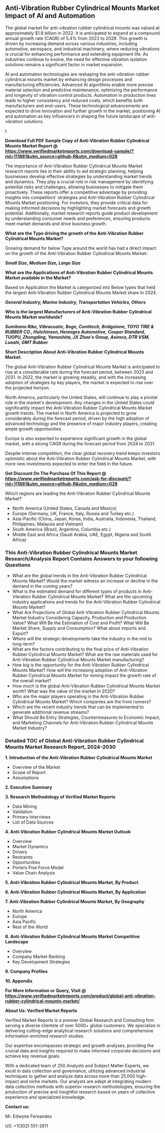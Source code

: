 <h2>Anti-Vibration Rubber Cylindrical Mounts Market Impact of AI and Automation</h2><p>The global market for anti-vibration rubber cylindrical mounts was valued at approximately $1.8 billion in 2022. It is anticipated to expand at a compound annual growth rate (CAGR) of 5.4% from 2023 to 2028. This growth is driven by increasing demand across various industries, including automotive, aerospace, and industrial machinery, where reducing vibrations is crucial for enhancing performance and extending equipment life. As industries continue to evolve, the need for effective vibration isolation solutions remains a significant factor in market expansion.</p><p>AI and automation technologies are reshaping the anti-vibration rubber cylindrical mounts market by enhancing design processes and manufacturing efficiencies. Advanced AI algorithms enable more precise material selection and predictive maintenance, optimizing the performance and longevity of vibration control products. Automation in production lines leads to higher consistency and reduced costs, which benefits both manufacturers and end-users. These technological advancements are expected to drive innovation and further growth in the market, positioning AI and automation as key influencers in shaping the future landscape of anti-vibration solutions.</p>t</p><p id="" class=""><strong>Download Full PDF Sample Copy of Anti-Vibration Rubber Cylindrical Mounts Market Report @ <a href="https://www.verifiedmarketreports.com/download-sample/?rid=111881&utm_source=github-R&utm_medium=028" target="_blank">https://www.verifiedmarketreports.com/download-sample/?rid=111881&utm_source=github-R&utm_medium=028</a></strong></p><p>The importance of&nbsp;Anti-Vibration Rubber Cylindrical Mounts Market research reports lies in their ability to aid strategic planning, helping businesses develop effective strategies by understanding market trends and dynamics. They play a crucial role in risk management by identifying potential risks and challenges, allowing businesses to mitigate them proactively. These reports offer a competitive advantage by providing insights into competitors' strategies and Anti-Vibration Rubber Cylindrical Mounts Market positioning. For investors, they provide critical data for making informed decisions by highlighting market forecasts and growth potential. Additionally, market research reports guide product development by understanding consumer needs and preferences, ensuring products meet market demands and drive business growth.</p><p><strong>What are the&nbsp;Type driving the growth of the Anti-Vibration Rubber Cylindrical Mounts Market?</strong></p><p id="" class="">Growing demand for below Type around the world has had a direct impact on the growth of the Anti-Vibration Rubber Cylindrical Mounts Market:</p><em><strong>Small Size, Medium Size, Large Size</strong></em></p><strong>What are the&nbsp;Applications&nbsp;of Anti-Vibration Rubber Cylindrical Mounts Market available in the Market?</strong></p><p id="" class="">Based on Application the Market is categorized into Below types that held the largest Anti-Vibration Rubber Cylindrical Mounts Market share In 2024.</p><em><strong>General Industry, Marine Industry, Transportation Vehicles, Others</strong></em></p><strong>Who is the largest Manufacturers of Anti-Vibration Rubber Cylindrical Mounts Market worldwide?</strong></p><p><em><strong>Sumitomo Riko, Vibracustic, Boge, Contitech, Bridgstone, TOYO TIRE & RUBBER CO., Hutchinson, Henniges Automotive, Cooper Standard, TUOPU, Zhongding, Yamashita, JX Zhao's Group, Asimco, DTR VSM, Luoshi, GMT Rubber</strong></em></p><p id="" class=""><strong>Short Description About Anti-Vibration Rubber Cylindrical Mounts Market:</strong></p><p>The global Anti-Vibration Rubber Cylindrical Mounts Market is anticipated to rise at a considerable rate during the forecast period, between 2023 and 2031. In 2022, the market is growing steadily, and with the increasing adoption of strategies by key players, the market is expected to rise over the projected horizon.</p><p>North America, particularly the United States, will continue to play a pivotal role in the market's development. Any changes in the United States could significantly impact the Anti-Vibration Rubber Cylindrical Mounts Market growth trends. The market in North America is projected to grow considerably during the forecast period, driven by the high adoption of advanced technology and the presence of major industry players, creating ample growth opportunities.</p><p>Europe is also expected to experience significant growth in the global market, with a strong CAGR during the forecast period from 2024 to 2031.</p><p>Despite intense competition, the clear global recovery trend keeps investors optimistic about the Anti-Vibration Rubber Cylindrical Mounts Market, with more new investments expected to enter the field in the future.</p><p id="" class=""><strong>Get Discount On The Purchase Of This Report @ <a href="https://www.verifiedmarketreports.com/ask-for-discount/?rid=111881&utm_source=github-R&utm_medium=028" target="_blank">https://www.verifiedmarketreports.com/ask-for-discount/?rid=111881&utm_source=github-R&utm_medium=028</a></strong></p>Which regions are leading the Anti-Vibration Rubber Cylindrical Mounts Market?</p><ul><li>North America (United States, Canada and Mexico)</li><li>Europe (Germany, UK, France, Italy, Russia and Turkey etc.)</li><li>Asia-Pacific (China, Japan, Korea, India, Australia, Indonesia, Thailand, Philippines, Malaysia and Vietnam)</li><li>South America (Brazil, Argentina, Columbia etc.)</li><li>Middle East and Africa (Saudi Arabia, UAE, Egypt, Nigeria and South Africa)</li></ul><h3 id="" class="">This Anti-Vibration Rubber Cylindrical Mounts Market Research/Analysis Report Contains Answers to your following Questions</h3><ul><li>What are the global trends in the Anti-Vibration Rubber Cylindrical Mounts Market? Would the market witness an increase or decline in the demand in the coming years?</li><li>What is the estimated demand for different types of products in Anti-Vibration Rubber Cylindrical Mounts Market? What are the upcoming industry applications and trends for the Anti-Vibration Rubber Cylindrical Mounts Market?</li><li>What Are Projections of Global Anti-Vibration Rubber Cylindrical Mounts Market Industry Considering Capacity, Production and Production Value? What Will Be the Estimation of Cost and Profit? What Will Be Market Share, Supply and Consumption? What about imports and Export?</li><li>Where will the strategic developments take the industry in the mid to long-term?</li><li>What are the factors contributing to the final price of Anti-Vibration Rubber Cylindrical Mounts Market? What are the raw materials used for Anti-Vibration Rubber Cylindrical Mounts Market manufacturing?</li><li>How big is the opportunity for the Anti-Vibration Rubber Cylindrical Mounts Market? How will the increasing adoption of Anti-Vibration Rubber Cylindrical Mounts Market for mining impact the growth rate of the overall market?</li><li>How much is the global Anti-Vibration Rubber Cylindrical Mounts Market worth? What was the value of the market In 2020?</li><li>Who are the major players operating in the Anti-Vibration Rubber Cylindrical Mounts Market? Which companies are the front runners?</li><li>Which are the recent industry trends that can be implemented to generate additional revenue streams?</li><li>What Should Be Entry Strategies, Countermeasures to Economic Impact, and Marketing Channels for Anti-Vibration Rubber Cylindrical Mounts Market Industry?</li></ul><h3 id="" class="">Detailed TOC of Global Anti-Vibration Rubber Cylindrical Mounts Market Research Report, 2024-2030</h3><p id="" class=""><strong>1. Introduction of the Anti-Vibration Rubber Cylindrical Mounts Market</strong></p><ul><li>Overview of the Market</li><li>Scope of Report</li><li>Assumptions</li></ul><p id="" class=""><strong>2. Executive Summary</strong></p><p id="" class=""><strong>3. Research Methodology of Verified Market Reports</strong></p><ul><li>Data Mining</li><li>Validation</li><li>Primary Interviews</li><li>List of Data Sources</li></ul><p id="" class=""><strong>4. Anti-Vibration Rubber Cylindrical Mounts Market Outlook</strong></p><ul><li>Overview</li><li>Market Dynamics</li><li>Drivers</li><li>Restraints</li><li>Opportunities</li><li>Porters Five Force Model</li><li>Value Chain Analysis</li></ul><p id="" class=""><strong>5. Anti-Vibration Rubber Cylindrical Mounts Market, By Product</strong></p><p id="" class=""><strong>6. Anti-Vibration Rubber Cylindrical Mounts Market, By Application</strong></p><p id="" class=""><strong>7. Anti-Vibration Rubber Cylindrical Mounts Market, By Geography</strong></p><ul><li>North America</li><li>Europe</li><li>Asia Pacific</li><li>Rest of the World</li></ul><p id="" class=""><strong>8. Anti-Vibration Rubber Cylindrical Mounts Market Competitive Landscape</strong></p><ul><li>Overview</li><li>Company Market Ranking</li><li>Key Development Strategies</li></ul><p id="" class=""><strong>9. Company Profiles</strong></p><p id="" class=""><strong>10. Appendix</strong></p><p id="" class=""><strong>For More Information or Query, Visit @ <a href="https://www.verifiedmarketreports.com/product/global-anti-vibration-rubber-cylindrical-mounts-market/" target="_blank">https://www.verifiedmarketreports.com/product/global-anti-vibration-rubber-cylindrical-mounts-market/</a></strong></p><p id="" class=""><strong>About Us: Verified Market Reports</strong></p><p id="" class="">Verified Market Reports is a premier Global Research and Consulting firm serving a diverse clientele of over 5000+ global customers. We specialize in delivering cutting-edge analytical research solutions and comprehensive information-enriched research studies.</p><p id="" class="">Our expertise encompasses strategic and growth analyses, providing the crucial data and insights required to make informed corporate decisions and achieve key revenue goals.</p><p id="" class="">With a dedicated team of 250 Analysts and Subject Matter Experts, we excel in data collection and governance, utilizing advanced industrial techniques to gather and analyze data across more than 25,000 high-impact and niche markets. Our analysts are adept at integrating modern data collection methods with superior research methodologies, ensuring the production of precise and insightful research based on years of collective experience and specialized knowledge.</p><p id="" class=""><strong>Contact us:</strong></p><p id="" class="">Mr. Edwyne Fernandes</p><p id="" class="">US: +1(302) 551-2611</p>
